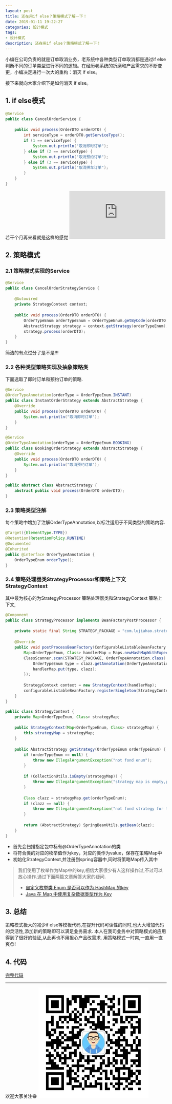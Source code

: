 ```yaml
---
layout: post
title: 还在用if else？策略模式了解一下！
date: 2019-01-11 19:22:27
categories: 设计模式
tags:
- 设计模式
description: 还在用if else？策略模式了解一下！
---
```


小编在公司负责的就是订单取消业务，老系统中各种类型订单取消都是通过if else 判断不同的订单类型进行不同的逻辑。在经历老系统的折磨和产品需求的不断变更，小编决定进行一次大的重构：消灭 if else。

接下来就向大家介绍下是如何消灭 if else。
## 1. if else模式
```java
@Service
public class CancelOrderService {

    public void process(OrderDTO orderDTO) {
        int serviceType = orderDTO.getServiceType();
        if (1 == serviceType) {
            System.out.println("取消即时订单");
        } else if (2 == serviceType) {
            System.out.println("取消预约订单");
        } else if (3 == serviceType) {
            System.out.println("取消拼车订单");
        }
    }
}
```
若干个月再来看就是这样的感觉
![](http://i1.go2yd.com/image.php?url=0KDCiIBwkf)

## 2. 策略模式
### 2.1 策略模式实现的Service
```java
@Service
public class CancelOrderStrategyService {

    @Autowired
    private StrategyContext context;

    public void process(OrderDTO orderDTO) {
        OrderTypeEnum orderTypeEnum = OrderTypeEnum.getByCode(orderDTO.getServiceType());
        AbstractStrategy strategy = context.getStrategy(orderTypeEnum);
        strategy.process(orderDTO);
    }
}
```
简洁的有点过分了是不是!!!

### 2.2 各种类型策略实现及抽象策略类
下面选取了即时订单和预约订单的策略.
```java
@Service
@OrderTypeAnnotation(orderType = OrderTypeEnum.INSTANT)
public class InstantOrderStrategy extends AbstractStrategy {
    @Override
    public void process(OrderDTO orderDTO) {
        System.out.println("取消即时订单");
    }
}
```
```java
@Service
@OrderTypeAnnotation(orderType = OrderTypeEnum.BOOKING)
public class BookingOrderStrategy extends AbstractStrategy {
    @Override
    public void process(OrderDTO orderDTO) {
        System.out.println("取消预约订单");
    }
}
```
```java
public abstract class AbstractStrategy {
    abstract public void process(OrderDTO orderDTO);
}
```
### 2.3 策略类型注解
每个策略中增加了注解OrderTypeAnnotation,以标注适用于不同类型的策略内容.
```java
@Target({ElementType.TYPE})
@Retention(RetentionPolicy.RUNTIME)
@Documented
@Inherited
public @interface OrderTypeAnnotation {
    OrderTypeEnum orderType();
}
```

### 2.4 策略处理器类StrategyProcessor和策略上下文StrategyContext
其中最为核心的为StrategyProcessor 策略处理器类和StrategyContext 策略上下文,

```java
@Component
public class StrategyProcessor implements BeanFactoryPostProcessor {

    private static final String STRATEGY_PACKAGE = "com.lujiahao.strategy";

    @Override
    public void postProcessBeanFactory(ConfigurableListableBeanFactory configurableListableBeanFactory) throws BeansException {
        Map<OrderTypeEnum, Class> handlerMap = Maps.newHashMapWithExpectedSize(3);
        ClassScanner.scan(STRATEGY_PACKAGE, OrderTypeAnnotation.class).forEach(clazz -> {
            OrderTypeEnum type = clazz.getAnnotation(OrderTypeAnnotation.class).orderType();
            handlerMap.put(type, clazz);
        });

        StrategyContext context = new StrategyContext(handlerMap);
        configurableListableBeanFactory.registerSingleton(StrategyContext.class.getName(), context);
    }
}
```
```java
public class StrategyContext {
    private Map<OrderTypeEnum, Class> strategyMap;

    public StrategyContext(Map<OrderTypeEnum, Class> strategyMap) {
        this.strategyMap = strategyMap;
    }

    public AbstractStrategy getStrategy(OrderTypeEnum orderTypeEnum) {
        if (orderTypeEnum == null) {
            throw new IllegalArgumentException("not fond enum");
        }

        if (CollectionUtils.isEmpty(strategyMap)) {
            throw new IllegalArgumentException("strategy map is empty,please check you strategy package path");
        }

        Class clazz = strategyMap.get(orderTypeEnum);
        if (clazz == null) {
            throw new IllegalArgumentException("not fond strategy for type:" + orderTypeEnum.getCode());
        }

        return (AbstractStrategy) SpringBeanUtils.getBean(clazz);
    }
}
```

- 首先会扫描指定包中标有@OrderTypeAnnotation的类
- 将符合类的对应的枚举值作为key，对应的类作为value，保存在策略Map中
- 初始化StrategyContext,并注册到spring容器中,同时将策略Map传入其中

> 我们使用了枚举作为Map中的key,相信大家很少有人这样操作过,不过可以放心操作.通过下面两篇文章解答大家的疑问.
> - [自定义枚举类 Enum 是否可以作为 HashMap 的key](https://blog.csdn.net/dalinsi/article/details/53064843)
> - [Java 在 Map 中使用复杂数据类型作为 Key](https://blog.csdn.net/zhuchunyan_aijia/article/details/81000065)

## 3. 总结
策略模式极大的减少if else等模板代码,在提升代码可读性的同时,也大大增加代码的灵活性,添加新的策略即可以满足业务需求.
本人在我司业务中对策略模式的应用得到了很好的验证,从此再也不用担心产品改需求.
用策略模式一时爽,一直用一直爽😏!

## 4. 代码
[完整代码](https://github.com/lujiahao0708/LearnSeries/tree/master/LearnDesignPattern/src/main/java/com/lujiahao/strategy)

----
欢迎大家关注😁
![](https://github.com/lujiahao0708/PicRepo/raw/master/公众号二维码.jpg)

